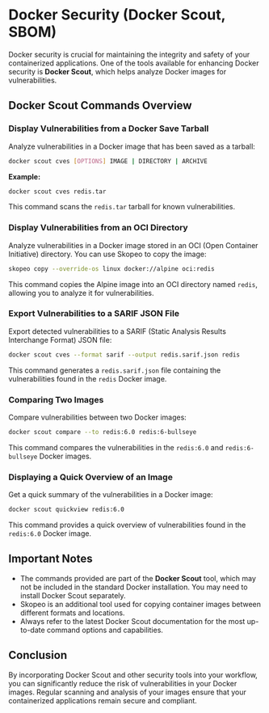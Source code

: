 # Docker Security (Docker Scout, SBOM)

Docker security is crucial for maintaining the integrity and safety of your containerized applications. One of the tools available for enhancing Docker security is **Docker Scout**, which helps analyze Docker images for vulnerabilities.

## Docker Scout Commands Overview

### Display Vulnerabilities from a Docker Save Tarball
Analyze vulnerabilities in a Docker image that has been saved as a tarball:
```bash
docker scout cves [OPTIONS] IMAGE | DIRECTORY | ARCHIVE
```
**Example:**
```bash
docker scout cves redis.tar
```
This command scans the `redis.tar` tarball for known vulnerabilities.

### Display Vulnerabilities from an OCI Directory
Analyze vulnerabilities in a Docker image stored in an OCI (Open Container Initiative) directory. You can use Skopeo to copy the image:
```bash
skopeo copy --override-os linux docker://alpine oci:redis
```
This command copies the Alpine image into an OCI directory named `redis`, allowing you to analyze it for vulnerabilities.

### Export Vulnerabilities to a SARIF JSON File
Export detected vulnerabilities to a SARIF (Static Analysis Results Interchange Format) JSON file:
```bash
docker scout cves --format sarif --output redis.sarif.json redis
```
This command generates a `redis.sarif.json` file containing the vulnerabilities found in the `redis` Docker image.

### Comparing Two Images
Compare vulnerabilities between two Docker images:
```bash
docker scout compare --to redis:6.0 redis:6-bullseye
```
This command compares the vulnerabilities in the `redis:6.0` and `redis:6-bullseye` Docker images.

### Displaying a Quick Overview of an Image
Get a quick summary of the vulnerabilities in a Docker image:
```bash
docker scout quickview redis:6.0
```
This command provides a quick overview of vulnerabilities found in the `redis:6.0` Docker image.

## Important Notes
- The commands provided are part of the **Docker Scout** tool, which may not be included in the standard Docker installation. You may need to install Docker Scout separately.
- Skopeo is an additional tool used for copying container images between different formats and locations.
- Always refer to the latest Docker Scout documentation for the most up-to-date command options and capabilities.

## Conclusion
By incorporating Docker Scout and other security tools into your workflow, you can significantly reduce the risk of vulnerabilities in your Docker images. Regular scanning and analysis of your images ensure that your containerized applications remain secure and compliant.
